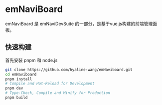 # emNaviBoard

emNaviBoard 是 emNaviDevSuite 的一部分，是基于vue.js构建的前端管理面板。

## 快速构建

首先安装 pnpm 和 node.js
```bash
git clone https://github.com/hyaline-wang/emNaviboard.git
cd emNaviboard
pnpm install 
# Compile and Hot-Reload for Development
pnpm dev
# Type-Check, Compile and Minify for Production
pnpm build
```